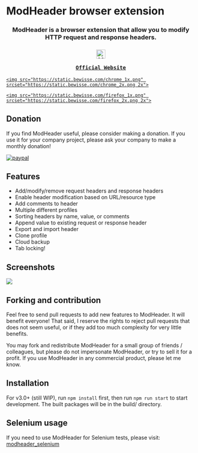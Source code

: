 # ModHeader browser extension

<h3 align="center">
  ModHeader is a browser extension that allow you to modify HTTP request and response headers.
</h3>
<h3 align="center">
  <img src="https://static.bewisse.com/modheader/logo_2x.png" width="24px" alt="ModHeader" />
  <a href="https://bewisse.com/modheader/">

    Official Website

  </a>
</h3>
<p align="center">
  <a href="https://chrome.google.com/webstore/detail/modheader/idgpnmonknjnojddfkpgkljpfnnfcklj">

    <img src="https://static.bewisse.com/chrome_1x.png" srcset="https://static.bewisse.com/chrome_2x.png 2x">

  </a>
  <a href="https://addons.mozilla.org/firefox/addon/modheader-firefox/">

    <img src="https://static.bewisse.com/firefox_1x.png" srcset="https://static.bewisse.com/firefox_2x.png 2x">

  </a>
</p>

## Donation

If you find ModHeader useful, please consider making a donation. If you use it for your company project, please ask your company to make a monthly donation!

[![paypal](https://www.paypalobjects.com/en_US/i/btn/btn_donate_SM.gif)](https://www.paypal.com/pools/c/84aPpFIA0Z)

## Features

* Add/modify/remove request headers and response headers
* Enable header modification based on URL/resource type
* Add comments to header
* Multiple different profiles
* Sorting headers by name, value, or comments
* Append value to existing request or response header
* Export and import header
* Clone profile
* Cloud backup
* Tab locking!

## Screenshots

<img src="https://static.bewisse.com/modheader/ss1.png">

## Forking and contribution

Feel free to send pull requests to add new features to ModHeader. It will benefit everyone! That said, I reserve the rights to reject pull requests that does not seem useful, or if they add too much complexity for very little benefits.

You may fork and redistribute ModHeader for a small group of friends / colleagues, but please do not impersonate ModHeader, or try to sell it for a profit. If  you use ModHeader in any commercial product, please let me know.

## Installation

For v3.0+ (still WIP), run `npm install` first, then run `npm run start` to start development. The built packages will be in the build/ directory.

## Selenium usage

If you need to use ModHeader for Selenium tests, please visit: [modheader_selenium](https://github.com/bewisse/modheader_selenium)


